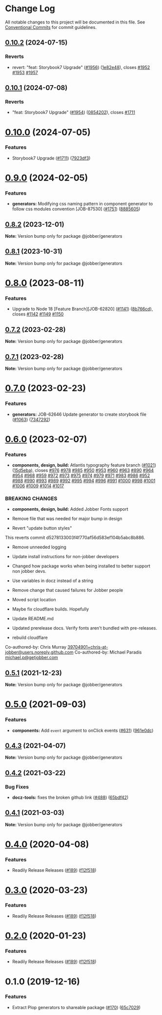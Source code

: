 # Change Log

All notable changes to this project will be documented in this file.
See [Conventional Commits](https://conventionalcommits.org) for commit guidelines.

## [0.10.2](https://github.com/GetJobber/atlantis/compare/@jobber/generators@0.10.1...@jobber/generators@0.10.2) (2024-07-15)


### Reverts

* revert: "feat: Storybook7 Upgrade" ([#1956](https://github.com/GetJobber/atlantis/issues/1956)) ([1e82e48](https://github.com/GetJobber/atlantis/commit/1e82e48f69d4fa8a8d2db46daba6dcf3b6d87111)), closes [#1952](https://github.com/GetJobber/atlantis/issues/1952) [#1953](https://github.com/GetJobber/atlantis/issues/1953) [#1957](https://github.com/GetJobber/atlantis/issues/1957)





## [0.10.1](https://github.com/GetJobber/atlantis/compare/@jobber/generators@0.10.0...@jobber/generators@0.10.1) (2024-07-08)


### Reverts

* "feat: Storybook7 Upgrade" ([#1954](https://github.com/GetJobber/atlantis/issues/1954)) ([0854202](https://github.com/GetJobber/atlantis/commit/0854202ae850439c514f5ce1f129f2e584fe0efb)), closes [#1711](https://github.com/GetJobber/atlantis/issues/1711)





# [0.10.0](https://github.com/GetJobber/atlantis/compare/@jobber/generators@0.9.0...@jobber/generators@0.10.0) (2024-07-05)


### Features

* Storybook7 Upgrade ([#1711](https://github.com/GetJobber/atlantis/issues/1711)) ([7923df3](https://github.com/GetJobber/atlantis/commit/7923df325cae63a5476d997f577efd3e123dbe54))





# [0.9.0](https://github.com/GetJobber/atlantis/compare/@jobber/generators@0.8.2...@jobber/generators@0.9.0) (2024-02-05)


### Features

* **generators:** Modifying css naming pattern in component generator to follow css modules convention [JOB-87530] ([#1751](https://github.com/GetJobber/atlantis/issues/1751)) ([8885605](https://github.com/GetJobber/atlantis/commit/8885605f2b5ffadff1e0accfea684782047f6400))





## [0.8.2](https://github.com/GetJobber/atlantis/compare/@jobber/generators@0.8.1...@jobber/generators@0.8.2) (2023-12-01)

**Note:** Version bump only for package @jobber/generators





## [0.8.1](https://github.com/GetJobber/atlantis/compare/@jobber/generators@0.8.0...@jobber/generators@0.8.1) (2023-10-31)

**Note:** Version bump only for package @jobber/generators





# [0.8.0](https://github.com/GetJobber/atlantis/compare/@jobber/generators@0.7.2...@jobber/generators@0.8.0) (2023-08-11)


### Features

* Upgrade to Node 18 [Feature Branch][JOB-62820] ([#1141](https://github.com/GetJobber/atlantis/issues/1141)) ([8b766cd](https://github.com/GetJobber/atlantis/commit/8b766cd1ebb215610ff3b0babe5d1f05540872b6)), closes [#1142](https://github.com/GetJobber/atlantis/issues/1142) [#1149](https://github.com/GetJobber/atlantis/issues/1149) [#1150](https://github.com/GetJobber/atlantis/issues/1150)





## [0.7.2](https://github.com/GetJobber/atlantis/compare/@jobber/generators@0.7.1...@jobber/generators@0.7.2) (2023-02-28)

**Note:** Version bump only for package @jobber/generators





## [0.7.1](https://github.com/GetJobber/atlantis/compare/@jobber/generators@0.7.0...@jobber/generators@0.7.1) (2023-02-28)

**Note:** Version bump only for package @jobber/generators





# [0.7.0](https://github.com/GetJobber/atlantis/compare/@jobber/generators@0.6.0...@jobber/generators@0.7.0) (2023-02-23)


### Features

* **generators:** JOB-62646 Update generator to create storybook file ([#1063](https://github.com/GetJobber/atlantis/issues/1063)) ([7347292](https://github.com/GetJobber/atlantis/commit/734729221c8c6331ddbfbb5b84692a504b270e67))





# [0.6.0](https://github.com/GetJobber/atlantis/compare/@jobber/generators@0.5.1...@jobber/generators@0.6.0) (2023-02-07)


### Features

* **components, design, build:** Atlantis typography feature branch ([#1021](https://github.com/GetJobber/atlantis/issues/1021)) ([15d5eba](https://github.com/GetJobber/atlantis/commit/15d5eba545096c122e238cec018abf0a00d04748)), closes [#976](https://github.com/GetJobber/atlantis/issues/976) [#978](https://github.com/GetJobber/atlantis/issues/978) [#985](https://github.com/GetJobber/atlantis/issues/985) [#950](https://github.com/GetJobber/atlantis/issues/950) [#953](https://github.com/GetJobber/atlantis/issues/953) [#960](https://github.com/GetJobber/atlantis/issues/960) [#963](https://github.com/GetJobber/atlantis/issues/963) [#890](https://github.com/GetJobber/atlantis/issues/890) [#964](https://github.com/GetJobber/atlantis/issues/964) [#954](https://github.com/GetJobber/atlantis/issues/954) [#968](https://github.com/GetJobber/atlantis/issues/968) [#959](https://github.com/GetJobber/atlantis/issues/959) [#972](https://github.com/GetJobber/atlantis/issues/972) [#973](https://github.com/GetJobber/atlantis/issues/973) [#975](https://github.com/GetJobber/atlantis/issues/975) [#974](https://github.com/GetJobber/atlantis/issues/974) [#979](https://github.com/GetJobber/atlantis/issues/979) [#971](https://github.com/GetJobber/atlantis/issues/971) [#983](https://github.com/GetJobber/atlantis/issues/983) [#986](https://github.com/GetJobber/atlantis/issues/986) [#952](https://github.com/GetJobber/atlantis/issues/952) [#988](https://github.com/GetJobber/atlantis/issues/988) [#990](https://github.com/GetJobber/atlantis/issues/990) [#993](https://github.com/GetJobber/atlantis/issues/993) [#989](https://github.com/GetJobber/atlantis/issues/989) [#992](https://github.com/GetJobber/atlantis/issues/992) [#995](https://github.com/GetJobber/atlantis/issues/995) [#994](https://github.com/GetJobber/atlantis/issues/994) [#996](https://github.com/GetJobber/atlantis/issues/996) [#991](https://github.com/GetJobber/atlantis/issues/991) [#1000](https://github.com/GetJobber/atlantis/issues/1000) [#998](https://github.com/GetJobber/atlantis/issues/998) [#1001](https://github.com/GetJobber/atlantis/issues/1001) [#1006](https://github.com/GetJobber/atlantis/issues/1006) [#1009](https://github.com/GetJobber/atlantis/issues/1009) [#1014](https://github.com/GetJobber/atlantis/issues/1014) [#1017](https://github.com/GetJobber/atlantis/issues/1017)


### BREAKING CHANGES

* **components, design, build:** Added Jobber Fonts support

* Remove file that was needed for major bump in design

* Revert "update button styles"

This reverts commit d5278133003f4f770af56d583ef104b5abc8b886.

* Remove unneeded logging

* Update install instructions for non-jobber developers

* Changed how package works when being installed to better support non jobber devs.

* Use variables in docz instead of a string

* Remove change that caused failures for Jobber people

* Moved script location

* Maybe fix cloudflare builds. Hopefully

* Update README.md

* Updated prerelease docs.
Verify fonts aren't bundled with pre-releases.

* rebuild cloudflare

Co-authored-by: Chris Murray <39704901+chris-at-jobber@users.noreply.github.com>
Co-authored-by: Michael Paradis <michael.p@getjobber.com>





## [0.5.1](https://github.com/GetJobber/atlantis/compare/@jobber/generators@0.5.0...@jobber/generators@0.5.1) (2021-12-23)

**Note:** Version bump only for package @jobber/generators





# [0.5.0](https://github.com/GetJobber/atlantis/compare/@jobber/generators@0.4.3...@jobber/generators@0.5.0) (2021-09-03)


### Features

* **components:** Add `event` argument to onClick events ([#631](https://github.com/GetJobber/atlantis/issues/631)) ([961e0dc](https://github.com/GetJobber/atlantis/commit/961e0dccaabfdc68b4248c043f40beb054cb1543))





## [0.4.3](https://github.com/GetJobber/atlantis/compare/@jobber/generators@0.4.2...@jobber/generators@0.4.3) (2021-04-07)

**Note:** Version bump only for package @jobber/generators





## [0.4.2](https://github.com/GetJobber/atlantis/compare/@jobber/generators@0.4.1...@jobber/generators@0.4.2) (2021-03-22)


### Bug Fixes

* **docz-tools:** fixes the broken github link ([#488](https://github.com/GetJobber/atlantis/issues/488)) ([65bdf42](https://github.com/GetJobber/atlantis/commit/65bdf42725144aea40b41209a5ef43e311d1ff67))





## [0.4.1](https://github.com/GetJobber/atlantis/compare/@jobber/generators@0.4.0...@jobber/generators@0.4.1) (2021-03-03)

**Note:** Version bump only for package @jobber/generators





# [0.4.0](https://github.com/GetJobber/atlantis/compare/@jobber/generators@0.1.0...@jobber/generators@0.4.0) (2020-04-08)


### Features

* Readily Release Releases ([#189](https://github.com/GetJobber/atlantis/issues/189)) ([f12f518](https://github.com/GetJobber/atlantis/commit/f12f518443d5c4640d4d6cb95dc6b199b404bf8d))





# [0.3.0](https://github.com/GetJobber/atlantis/compare/@jobber/generators@0.1.0...@jobber/generators@0.3.0) (2020-03-23)


### Features

* Readily Release Releases ([#189](https://github.com/GetJobber/atlantis/issues/189)) ([f12f518](https://github.com/GetJobber/atlantis/commit/f12f518443d5c4640d4d6cb95dc6b199b404bf8d))





# [0.2.0](https://github.com/GetJobber/atlantis/compare/@jobber/generators@0.1.0...@jobber/generators@0.2.0) (2020-01-23)


### Features

* Readily Release Releases ([#189](https://github.com/GetJobber/atlantis/issues/189)) ([f12f518](https://github.com/GetJobber/atlantis/commit/f12f518443d5c4640d4d6cb95dc6b199b404bf8d))





# 0.1.0 (2019-12-16)

### Features

* Extract Plop generators to shareable package
  ([#170](https://github.com/GetJobber/atlantis/issues/170))
  ([65c7029](https://github.com/GetJobber/atlantis/commit/65c7029))
